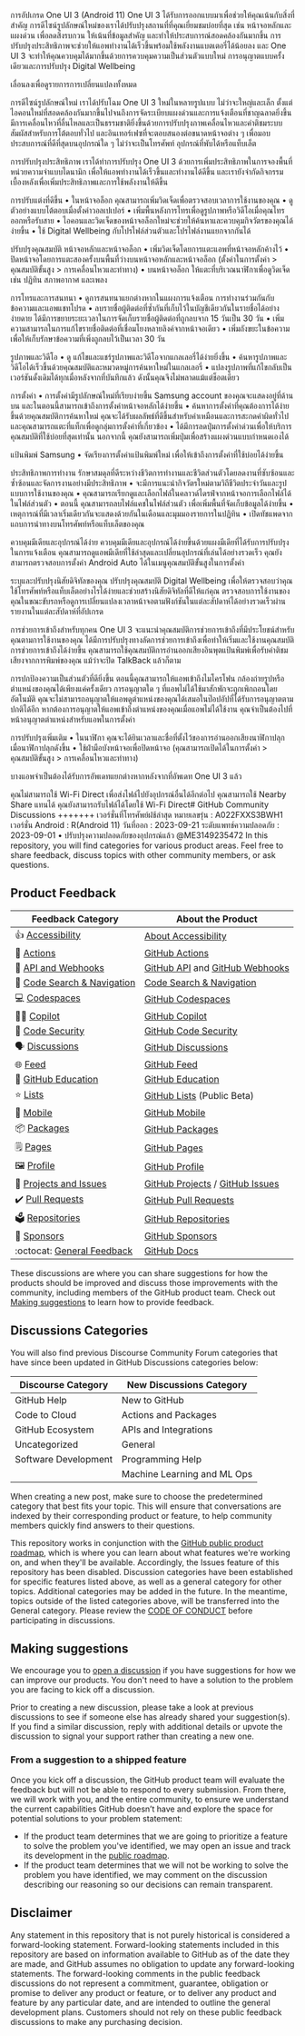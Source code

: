 
การอัปเกรด One UI 3 (Android 11)
One UI 3 ได้รับการออกแบบมาเพื่อช่วยให้คุณเน้นกับสิ่งที่สำคัญ การดีไซน์รูปลักษณ์ใหม่ของเราได้ปรับปรุงสถานที่ที่คุณเยี่ยมชมบ่อยที่สุด เช่น หน้าจอหลักและแผงด่วน เพื่อลดสิ่งรบกวน ให้เน้นที่ข้อมูลสำคัญ และทำให้ประสบการณ์สอดคล้องกันมากขึ้น การปรับปรุงประสิทธิภาพจะช่วยให้แอพทำงานได้เร็วขึ้นพร้อมใช้พลังงานแบตเตอรี่ได้น้อยลง และ One UI 3 จะทำให้คุณควบคุมได้มากขึ้นด้วยการควบคุมความเป็นส่วนตัวแบบใหม่ การอนุญาตแบบครั้งเดียวและการปรับปรุง Digital Wellbeing

เลื่อนลงเพื่อดูรายการการเปลี่ยนแปลงทั้งหมด

การดีไซน์รูปลักษณ์ใหม่
เราได้ปรับโฉม One UI 3 ใหม่ในหลายรูปแบบ ไม่ว่าจะใหญ่และเล็ก ตั้งแต่ไอคอนใหม่ที่สอดคล้องกันมากขึ้นไปจนถึงการจัดระเบียบแผงด่วนและการแจ้งเตือนที่ชาญฉลาดยิ่งขึ้น มีการเคลื่อนไหวที่ลื่นไหลและเป็นธรรมชาติยิ่งขึ้นด้วยการปรับปรุงภาพเคลื่อนไหวและคำติชมระบบสัมผัสสำหรับการโต้ตอบทั่วไป และอินเทอร์เฟซที่จะตอบสนองต่อขนาดหน้าจอต่าง ๆ เพื่อมอบประสบการณ์ที่ดีที่สุดบนอุปกรณ์ใด ๆ ไม่ว่าจะเป็นโทรศัพท์ อุปกรณ์ที่พับได้หรือแท็บเล็ต

การปรับปรุงประสิทธิภาพ
เราได้ทำการปรับปรุง One UI 3 ด้วยการเพิ่มประสิทธิภาพในการจองพื้นที่หน่วยความจำแบบไดนามิก เพื่อให้แอพทำงานได้เร็วขึ้นและทำงานได้ดีขึ้น และเรายังจำกัดกิจกรรมเบื้องหลังเพื่อเพิ่มประสิทธิภาพและการใช้พลังงานให้ดีขึ้น

การปรับแต่งที่ดีขึ้น
• ในหน้าจอล็อก คุณสามารถเพิ่มวิดเจ็ดเพื่อตรวจสอบเวลาการใช้งานของคุณ
• ดูตัวอย่างแบบโต้ตอบเมื่อตั้งค่าวอลเปเปอร์
• เพิ่มพื้นหลังการโทรเพื่อดูรูปภาพหรือวิดีโอเมื่อคุณโทรออกหรือรับสาย
• ไอคอนและวิดเจ็ดของหน้าจอล็อกใหม่จะช่วยให้ค้นหาและควบคุมกิจวัตรของคุณได้ง่ายขึ้น
• ใช้ Digital Wellbeing กับโปรไฟล์ส่วนตัวและโปรไฟล์งานแยกจากกันได้

ปรับปรุงคุณสมบัติ
หน้าจอหลักและหน้าจอล็อก
• เพิ่มวิดเจ็ดโดยการแตะแอพที่หน้าจอหลักค้างไว้
• ปิดหน้าจอโดยการแตะสองครั้งบนพื้นที่ว่างบนหน้าจอหลักและหน้าจอล็อก (ตั้งค่าในการตั้งค่า > คุณสมบัติขั้นสูง > การเคลื่อนไหวและท่าทาง)
• บนหน้าจอล็อก ให้แตะที่บริเวณนาฬิกาเพื่อดูวิดเจ็ด เช่น ปฏิทิน สภาพ​อากาศ และเพลง

การโทรและการสนทนา
• ดูการสนทนาแยกต่างหากในแผงการแจ้งเตือน การทำงานร่วมกันกับข้อความและแอพแชทโปรด
• ลบรายชื่อผู้ติดต่อที่ซ้ำกันที่เก็บไว้ในบัญชีเดียวกันในรายชื่อได้อย่างง่ายดาย ได้มีการขยายระยะเวลาในการจัดเก็บรายชื่อผู้ติดต่อที่ถูกลบจาก 15 วันเป็น 30 วัน
• เพิ่มความสามารถในการแก้ไขรายชื่อติดต่อที่เชื่อมโยงหลายลิงค์จากหน้าจอเดียว
• เพิ่มถังขยะในข้อความเพื่อให้เก็บรักษาข้อความที่เพิ่งถูกลบไว้เป็นเวลา 30 วัน

รูปภาพและวิดีโอ
• ดู แก้ไขและแชร์รูปภาพและวิดีโอจากแกลเลอรี่ได้ง่ายยิ่งขึ้น
• ค้นหารูปภาพและวิดีโอได้เร็วขึ้นด้วยคุณสมบัติและหมวดหมู่การค้นหาใหม่ในแกลเลอรี่
• แปลงรูปภาพที่แก้ไขกลับเป็นเวอร์ชันดั้งเดิมได้ทุกเมื่อหลังจากที่บันทึกแล้ว ดังนั้นคุณจึงไม่พลาดแม้แต่ช็อตเดียว

การตั้งค่า
• การตั้งค่ามีรูปลักษณ์ใหม่ที่เรียบง่ายขึ้น Samsung account ของคุณจะแสดงอยู่ที่ด้านบน และในตอนนี้สามารถเข้าถึงการตั้งค่าหน้าจอหลักได้ง่ายขึ้น
• ค้นหาการตั้งค่าที่คุณต้องการได้ง่ายขึ้นด้วยคุณสมบัติการค้นหาใหม่ คุณจะได้รับผลลัพธ์ที่ดีขึ้นสำหรับคำเหมือนและการสะกดคำผิดทั่วไป และคุณสามารถแตะที่แท็กเพื่อดูกลุ่มการตั้งค่าที่เกี่ยวข้อง
• ได้มีการลดปุ่มการตั้งค่าด่วนเพื่อให้บริการคุณสมบัติที่ใช้บ่อยที่สุดเท่านั้น นอกจากนี้ คุณยังสามารถเพิ่มปุ่มเพื่อสร้างแผงด่วนแบบกำหนดเองได้

แป้นพิมพ์ Samsung
• จัดเรียงการตั้งค่าแป้นพิมพ์ใหม่ เพื่อให้เข้าถึงการตั้งค่าที่ใช้บ่อยได้ง่ายขึ้น

ประสิทธิภาพการทำงาน
รักษาสมดุลที่ดีระหว่างชีวิตการทำงานและชีวิตส่วนตัวโดยลดงานที่ซับซ้อนและซ้ำซ้อนและจัดการงานอย่างมีประสิทธิภาพ
• จะมีการแนะนำกิจวัตรใหม่ตามวิถีชีวิตประจำวันและรูปแบบการใช้งานของคุณ
• คุณสามารถเรียกดูและเลือกไฟล์ในคลาวด์ไดรฟ์จากหน้าจอการเลือกไฟล์ได้ในไฟล์ส่วนตัว
• ตอนนี้ คุณสามารถลบไฟล์แคชในไฟล์ส่วนตัว เพื่อเพิ่มพื้นที่จัดเก็บข้อมูลได้ง่ายขึ้น
• เหตุการณ์ที่มีเวลาเริ่มเดียวกันจะแสดงด้วยกันในเดือนและมุมมองรายการในปฏิทิน
• เปิดทัชแพดจากแถบการนำทางบนโทรศัพท์หรือแท็บเล็ตของคุณ

ควบคุมมีเดียและอุปกรณ์ได้ง่าย
ควบคุมมีเดียและอุปกรณ์ได้ง่ายขึ้นด้วยแผงมีเดียที่ได้รับการปรับปรุงในการแจ้งเตือน คุณสามารถดูแอพมีเดียที่ใช้ล่าสุดและเปลี่ยนอุปกรณ์ที่เล่นได้อย่างรวดเร็ว คุณยังสามารถตรวจสอบการตั้งค่า Android Auto ได้ในเมนูคุณสมบัติขั้นสูงในการตั้งค่า

ระบุและปรับปรุงนิสัยดิจิทัลของคุณ
ปรับปรุงคุณสมบัติ Digital Wellbeing เพื่อให้ตรวจสอบว่าคุณใช้โทรศัพท์หรือแท็บเล็ตอย่างไรได้ง่ายและช่วยสร้างนิสัยดิจิทัลที่ดีให้แก่คุณ ตรวจสอบการใช้งานของคุณในขณะขับรถหรือดูการเปลี่ยนแปลงเวลาหน้าจอตามฟังก์ชันในแต่ละสัปดาห์ได้อย่างรวดเร็วผ่านรายงานในแต่ละสัปดาห์ที่อัปเกรด

การช่วยการเข้าถึงสำหรับทุกคน
One UI 3 จะแนะนำคุณสมบัติการช่วยการเข้าถึงที่มีประโยชน์สำหรับคุณตามการใช้งานของคุณ ได้มีการปรับปรุงทางลัดการช่วยการเข้าถึงเพื่อทำให้เริ่มและใช้งานคุณสมบัติการช่วยการเข้าถึงได้ง่ายขึ้น คุณสามารถใช้คุณสมบัติการอ่านออกเสียงอินพุตแป้นพิมพ์เพื่อรับคำติชมเสียงจากการพิมพ์ของคุณ แม้ว่าจะปิด TalkBack แล้วก็ตาม

การปกป้องความเป็นส่วนตัวที่ดียิ่งขึ้น
ตอนนี้คุณสามารถให้แอพเข้าถึงไมโครโฟน กล้องถ่ายรูปหรือตำแหน่งของคุณได้เพียงแค่ครั้งเดียว การอนุญาตใด ๆ ที่แอพไม่ได้ใช้มาสักพักจะถูกเพิกถอนโดยอัตโนมัติ คุณจะไม่สามารถอนุญาตให้แอพดูตำแหน่งของคุณได้เสมอในป๊อปอัปที่ได้รับการอนุญาตตามปกติได้อีก หากต้องการอนุญาตให้แอพเข้าถึงตำแหน่งของคุณเมื่อแอพไม่ได้ใช้งาน คุณจำเป็นต้องไปที่หน้าอนุญาตตำแหน่งสำหรับแอพในการตั้งค่า

การปรับปรุงเพิ่มเติม
• ในนาฬิกา คุณจะได้ยินเวลาและชื่อที่ตั้งไว้ของการอ่านออกเสียงนาฬิกาปลุก เมื่อนาฬิกาปลุกดังขึ้น
• ใช้ฝ่ามือบังหน้าจอเพื่อปิดหน้าจอ (คุณสามารถเปิดได้ในการตั้งค่า > คุณสมบัติขั้นสูง > การเคลื่อนไหวและท่าทาง)

บางแอพจำเป็นต้องได้รับการอัพเดทแยกต่างหากหลังจากที่อัพเดท One UI 3 แล้ว

คุณไม่สามารถใช้ Wi-Fi Direct เพื่อส่งไฟล์ไปยังอุปกรณ์อื่นได้อีกต่อไป คุณสามารถใช้ Nearby Share แทนได้ คุณยังสามารถรับไฟล์ได้โดยใช้ Wi-Fi Direct# GitHub Community Discussions
+++++++ เวอร์ชั่นที่โทรศัพย์ฝช้ล่าสุด หมายเลขรุ่น : A022FXXS3BWH1
เวอร์ชั่น Android : R(Android 11)
วันที่ออก : 2023-09-21
ระดับแพทช์ความปลอดภัย : 2023-09-01
• ปรับปรุงความปลอดภัยของอุปกรณ์แล้ว @ME3149235472
In this repository, you will find categories for various product areas. Feel free to share feedback, discuss topics with other community members, or ask questions.

## Product Feedback

| **Feedback Category** | **About the Product** 	|
|---	|---	|
| 👍 [Accessibility](https://github.com/orgs/community/discussions/categories/accessibility) 	| [About Accessibility](https://docs.github.com/en/account-and-profile/setting-up-and-managing-your-personal-account-on-github/managing-personal-account-settings/managing-accessibility-settings#about-accessibility-settings) |
| 🚢 [Actions](https://github.com/orgs/community/discussions/categories/actions) 	| [GitHub Actions](https://github.com/features/actions) |
| 🔁 [API and Webhooks](https://github.com/orgs/community/discussions/categories/api-and-webhooks) 	| [GitHub API](https://docs.github.com/en/rest) and [GitHub Webhooks](https://docs.github.com/en/developers/webhooks-and-events/webhooks/about-webhook) |
| 🔎 [Code Search & Navigation](https://github.com/orgs/community/discussions/categories/code-search-and-navigation) 	| [Code Search & Navigation](https://cs.github.com/about) 	|
| 💻 [Codespaces](https://github.com/orgs/community/discussions/categories/codespaces) 	| [GitHub Codespaces](https://github.com/features/codespaces) 	|
| 👩‍✈️ [Copilot](https://github.com/orgs/community/discussions/categories/copilot)   	| [GitHub Copilot](https://copilot.github.com/) 	|
| 🤖 [Code Security](https://github.com/orgs/community/discussions/categories/code-security) 	| [GitHub Code Security](https://github.com/features/security) 	|
| 🗣️ [Discussions](https://github.com/orgs/community/discussions/categories/discussions)  	| [GitHub Discussions](https://docs.github.com/en/discussions) 	|
| 🌐 [Feed](https://github.com/orgs/community/discussions/categories/feed)  	| [GitHub Feed](https://github.blog/2022-03-22-improving-your-github-feed/) 	|
| 🎒 [GitHub Education](https://github.com/orgs/community/discussions/categories/github-education)  	| [GitHub Education](https://education.github.com/) 	|
| ⭐ [Lists](https://github.com/orgs/community/discussions/categories/lists) 	| [GitHub Lists](https://docs.github.com/en/get-started/exploring-projects-on-github/saving-repositories-with-stars#organizing-starred-repositories-with-lists) (Public Beta) 	|
| 📱 [Mobile](https://github.com/orgs/community/discussions/categories/mobile) 	| [GitHub Mobile](https://github.com/mobile) 	|
| 📦 [Packages](https://github.com/orgs/community/discussions/categories/packages) 	| [GitHub Packages](https://github.com/features/packages) |
| 🗒️ [Pages](https://github.com/orgs/community/discussions/categories/pages)    | [GitHub Pages](https://docs.github.com/en/pages)  |
| 🖼️ [Profile](https://github.com/orgs/community/discussions/categories/profile)  	| [GitHub Profile](https://docs.github.com/en/account-and-profile/setting-up-and-managing-your-github-profile/customizing-your-profile/about-your-profile) 	|
| 🐙 [Projects and Issues](https://github.com/orgs/community/discussions/categories/projects-and-issues) 	| [GitHub Projects](https://docs.github.com/en/issues/planning-and-tracking-with-projects) / [GitHub Issues](https://github.com/features/issues) 	|
| ✔️ [Pull Requests](https://github.com/orgs/community/discussions/categories/pull-requests) 	| [GitHub Pull Requests](https://docs.github.com/en/github/collaborating-with-pull-requests/proposing-changes-to-your-work-with-pull-requests/about-pull-requests) 	|
| 🗳️ [Repositories](https://github.com/orgs/community/discussions/categories/repositories)  	| [GitHub Repositories](https://docs.github.com/en/repositories) 	|
| 💖 [Sponsors](https://github.com/orgs/community/discussions/categories/sponsors) 	| [GitHub Sponsors](https://github.com/sponsors) 	|
| :octocat: [General Feedback](https://github.com/orgs/community/discussions/categories/general) 	| [GitHub Docs](https://docs.github.com/en) |

These discussions are where you can share suggestions for how the products should be improved and discuss those improvements with the community, including members of the GitHub product team. Check out [Making suggestions](#making-suggestions) to learn how to provide feedback.

## Discussions Categories

You will also find previous Discourse Community Forum categories that have since been updated in GitHub Discussions categories below:

| **Discourse Category** | **New Discussions Category** 	|
|---	|---	|
| GitHub Help 	| New to GitHub |
| Code to Cloud 	| Actions and Packages |
| GitHub Ecosystem 	| APIs and Integrations 	|
| Uncategorized 	| General 	|
| Software Development 	| Programming Help 	|
| 	| Machine Learning and ML Ops 	|

When creating a new post, make sure to choose the predetermined category that best fits your topic. This will ensure that conversations are indexed by their corresponding product or feature, to help community members quickly find answers to their questions.

This repository works in conjunction with the [GitHub public product roadmap](https://github.com/github/roadmap), which is where you can learn about what features we're working on, and when they'll be available. Accordingly, the Issues feature of this repository has been disabled. Discussion categories have been established for specific features listed above, as well as a general category for other topics. Additional categories may be added in the future. In the meantime, topics outside of the listed categories above, will be transferred into the General category. Please review the [CODE OF CONDUCT](https://docs.github.com/en/site-policy/github-terms/github-community-forum-code-of-conduct) before participating in discussions.

## Making suggestions

We encourage you to [open a discussion](https://github.com/orgs/community/discussions) if you have suggestions for how we can improve our products. You don't need to have a solution to the problem you are facing to kick off a discussion. 

Prior to creating a new discussion, please take a look at previous discussions to see if someone else has already shared your suggestion(s). If you find a similar discussion, reply with additional details or upvote the discussion to signal your support rather than creating a new one.

### From a suggestion to a shipped feature

Once you kick off a discussion, the GitHub product team will evaluate the feedback but will not be able to respond to every submission. From there, we will work with you, and the entire community, to ensure we understand the current capabilities GitHub doesn’t have and explore the space for potential solutions to your problem statement:

- If the product team determines that we are going to prioritize a feature to solve the problem you've identified, we may open an issue and track its development in the [public roadmap](https://github.com/github/roadmap).
- If the product team determines that we will not be working to solve the problem you have identified, we may comment on the discussion describing our reasoning so our decisions can remain transparent.

## Disclaimer

Any statement in this repository that is not purely historical is considered a forward-looking statement. Forward-looking statements included in this repository are based on information available to GitHub as of the date they are made, and GitHub assumes no obligation to update any forward-looking statements. The forward-looking comments in the public feedback discussions do not represent a commitment, guarantee, obligation or promise to deliver any product or feature, or to deliver any product and feature by any particular date, and are intended to outline the general development plans. Customers should not rely on these public feedback discussions to make any purchasing decision.
